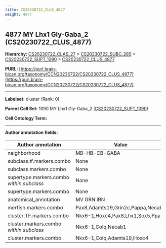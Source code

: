 ```yaml
---
title: CS20230722_CLUS_4877
weight: 4877
---
```

## 4877 MY Lhx1 Gly-Gaba_2 (CS20230722_CLUS_4877)
<b>Hierarchy: </b>
[CS20230722_CLAS_27](../CS20230722_CLAS_27) >
[CS20230722_SUBC_285](../CS20230722_SUBC_285) >
[CS20230722_SUPT_1090](../CS20230722_SUPT_1090) >
[CS20230722_CLUS_4877](../CS20230722_CLUS_4877)

**PURL:** [https://purl.brain-bican.org/taxonomy/CCN20230722/CS20230722_CLUS_4877](https://purl.brain-bican.org/taxonomy/CCN20230722/CS20230722_CLUS_4877)

---


**Labelset:** cluster (Rank: 0)

**Parent Cell Set:** 1090 MY Lhx1 Gly-Gaba_2 ([CS20230722_SUPT_1090](../CS20230722_SUPT_1090))



**Cell Ontology Term:** 

[MARKER GENES.]: #


---

[TRANSFERRED ANNOTATIONS.]: #


[AUTHOR ANNOTATION FIELDS.]: #


**Author annotation fields:**

| Author annotation | Value |
|-------------------|-------|
|neighborhood|MB-HB-CB-GABA|
|subclass.tf.markers.combo|None|
|subclass.markers.combo|None|
|supertype.markers.combo _within subclass_|None|
|supertype.markers.combo|None|
|anatomical_annotation|MV GRN IRN|
|merfish.markers.combo|Pax8,Adamts19,Grin2c,Pappa,Necab1|
|cluster.TF.markers.combo|Nkx6-1,Hoxc4,Pax8,Lhx1,Sox5,Pparg|
|cluster.markers.combo _within subclass_|Nkx6-1,Colq,Necab1|
|cluster.markers.combo|Nkx6-1,Colq,Adamts19,Hoxc4|
